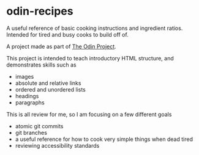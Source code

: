 # odin-recipes
A useful reference of basic cooking instructions and ingredient ratios. Intended for tired and busy cooks to build off of.

A project made as part of [The Odin Project](https://www.theodinproject.com).

This project is intended to teach introductory HTML structure, and demonstrates skills such as
- images
- absolute and relative links
- ordered and unordered lists
- headings
- paragraphs

This is all review for me, so I am focusing on a few different goals
- atomic git commits
- git branches
- a useful reference for how to cook very simple things when dead tired
- reviewing accessibility standards
